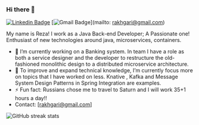 ### Hi there 👋
[![Linkedin Badge](https://img.shields.io/badge/-reza-akhgari-blue?style=flat&logo=Linkedin&logoColor=white&link=https://www.linkedin.com/in/reza-akhgari-786473206/)]( https://www.linkedin.com/in/reza-akhgari-786473206/)
[![Gmail Badge](https://img.shields.io/badge/-mhdshahdoost-c14438?style=flat&logo=Gmail&logoColor=white&link=mailto:rakhgari@gmail.com)](mailto: rakhgari@gmail.com)

<!--
**akhgari-reza/akhgari-reza** is a ✨ _special_ ✨ repository because its `README.md` (this file) appears on your GitHub profile.-->
My name is Reza! I work as a Java Back-end Developer; A Passionate one! 
Enthusiast of new technologies around java, microservices, containers.
- 🔭 I’m currently working on a Banking system. In team I have a role as both a service designer and the developer to restructure the old-fashioned monolithic design to a distributed microservice architecture. 
- 🌱 To improve and expand technical knowledge, I’m currently focus more on topics that I have worked on less. Knative , Kafka and Message System Design Patterns in Spring Integration are examples.
- ⚡ Fun fact: Russians chose me to travel to Saturn and I will work 35+1 hours a day!! 
- Contact: [rakhgari@gmail.com]

<!--[<img src='https://cdn.jsdelivr.net/npm/simple-icons@3.0.1/icons/github.svg' alt='github' height='20'>](https://github.com/akhgari-reza)  [<img src='https://cdn.jsdelivr.net/npm/simple-icons@3.0.1/icons/instagram.svg' alt='instagram' height='20'>](https://www.instagram.com/konigdima/)  [<img src='https://cdn.jsdelivr.net/npm/simple-icons@3.0.1/icons/skype.svg' alt='skype' height='20'>](r.akhgari)  [<img src='https://cdn.jsdelivr.net/npm/simple-icons@3.0.1/icons/yandex.svg' alt='yandex' height='20'>](r.akhgari@yandex.ru)  [<img src='https://cdn.jsdelivr.net/npm/simple-icons@3.0.1/icons/google.svg' alt='google' height='20'>](rakhgari@google.com) -->


<!--![GitHub stats](https://github-readme-stats.vercel.app/api?username=akhgari-reza&show_icons=true)-->  
![GitHub streak stats](https://github-readme-streak-stats.herokuapp.com/?user=akhgari-reza)  

